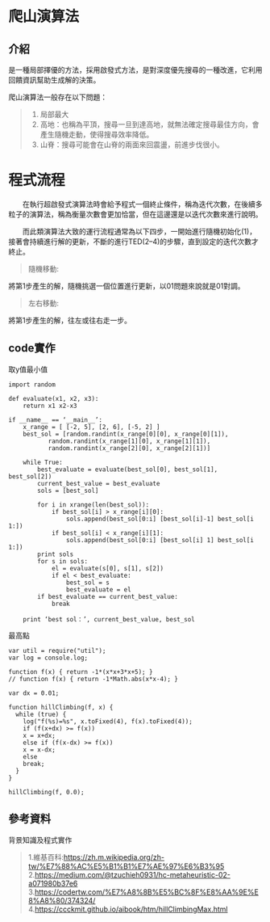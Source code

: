 # 爬山演算法
## 介紹
是一種局部擇優的方法，採用啟發式方法，是對深度優先搜尋的一種改進，它利用回饋資訊幫助生成解的決策。

爬山演算法一般存在以下問題：
>1. 局部最大
>2. 高地：也稱為平頂，搜尋一旦到達高地，就無法確定搜尋最佳方向，會產生隨機走動，使得搜尋效率降低。
>3. 山脊：搜尋可能會在山脊的兩面來回震盪，前進步伐很小。
# 程式流程
&emsp;&emsp;在執行超啟發式演算法時會給予程式一個終止條件，稱為迭代次數，在後續多粒子的演算法，稱為衡量次數會更加恰當，但在這邊還是以迭代次數來進行說明。

&emsp;&emsp;而此類演算法大致的運行流程通常為以下四步，一開始進行隨機初始化(1)，接著會持續進行解的更新，不斷的進行TED(2–4)的步驟，直到設定的迭代次數才終止。
>隨機移動:

將第1步產生的解，隨機挑選一個位置進行更新，以01問題來說就是01對調。
> 左右移動:

將第1步產生的解，往左或往右走一步。
## code實作
取y值最小值
```
import random

def evaluate(x1, x2, x3):
    return x1 x2-x3

if __name__ == ‘__main__’:
    x_range = [ [-2, 5], [2, 6], [-5, 2] ]
    best_sol = [random.randint(x_range[0][0], x_range[0][1]),
           random.randint(x_range[1][0], x_range[1][1]),
           random.randint(x_range[2][0], x_range[2][1])]

    while True:
        best_evaluate = evaluate(best_sol[0], best_sol[1], best_sol[2])
        current_best_value = best_evaluate
        sols = [best_sol]

        for i in xrange(len(best_sol)):
            if best_sol[i] > x_range[i][0]:
                sols.append(best_sol[0:i] [best_sol[i]-1] best_sol[i 1:])
            if best_sol[i] < x_range[i][1]:
                sols.append(best_sol[0:i] [best_sol[i] 1] best_sol[i 1:])
        print sols
        for s in sols:
            el = evaluate(s[0], s[1], s[2])
            if el < best_evaluate:
                best_sol = s
                best_evaluate = el
        if best_evaluate == current_best_value:
            break

    print ‘best sol：’, current_best_value, best_sol
```
最高點
```
var util = require("util");
var log = console.log;

function f(x) { return -1*(x*x+3*x+5); }
// function f(x) { return -1*Math.abs(x*x-4); }

var dx = 0.01;

function hillClimbing(f, x) {
  while (true) {
    log("f(%s)=%s", x.toFixed(4), f(x).toFixed(4));
    if (f(x+dx) >= f(x))
    x = x+dx;
    else if (f(x-dx) >= f(x))
    x = x-dx;
    else
    break;
  }
}

hillClimbing(f, 0.0);

```
## 參考資料
背景知識及程式實作
> 1.維基百科:https://zh.m.wikipedia.org/zh-tw/%E7%88%AC%E5%B1%B1%E7%AE%97%E6%B3%95
> 2.https://medium.com/@tzuchieh0931/hc-metaheuristic-02-a071980b37e6 
> 3.https://codertw.com/%E7%A8%8B%E5%BC%8F%E8%AA%9E%E8%A8%80/374324/
> 4.https://ccckmit.github.io/aibook/htm/hillClimbingMax.html



